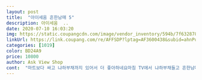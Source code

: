 ```yaml
---
layout: post 
title:  "아이세움 흔한남매 5" 
description: 아이세움  ..
date: 2020-07-10 16:03:20 
img: https://static.coupangcdn.com/image/vendor_inventory/594b/7f6328786c358f3a88989a8e4c2fac22d0216652197b37503c46af683214.png 
linkUrl: https://link.coupang.com/re/AFFSDP?lptag=AF3600438&subid=ahnPublicAsk&pageKey=1711092837&itemId=2912219284&vendorItemId=70900924814&traceid=V0-113-fb25de71a6010536 
categories: [1019] 
color: BD24A9 
price: 10800 
author: Ask View Shop 
cont:  "마트보다 싸고 냐하부채까지 있어서 더 좋아하네요마침 TV에서 냐하부채들고 흔한남매하고 있네요^^<br/>별점을 주는것도 아깝네요.<br/> 이거 소비자 기만 아닌가요? 냐햐부채 준다고 해서 일부러 구매한건데 왜 쓰레기같은 사은품이 온건지 모르겠네요<br/>부채 준다고해서 여기서 구매했는데 왜 부채가  아니고 수첩이 오나요 미리 말을 해주던지 아니면 수첩준다고 바꿔  놓던지 해야할거 아닙니까<br/>" 
---
```

